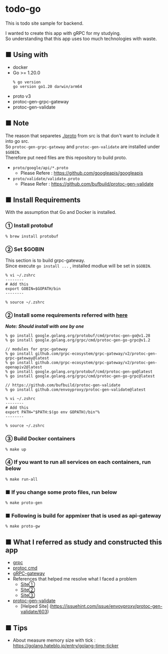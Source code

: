 # todo-go

This is todo site sample for backend.

I wanted to create this app with gRPC for my studying.   
So understanding that this app uses too much technologies with waste.

## ■ Using with
- docker
- Go >= 1.20.0
  ```
  % go version
  go version go1.20 darwin/arm64
  ```
- proto v3
- protoc-gen-grpc-gateway
- protoc-gen-validate

## ■ Note
The reason that separetes [./proto](./proto) from src is that don't want to include it into go src.   
So `protoc-gen-grpc-gateway` and `protoc-gen-validate` are installed under `$GOBIN`.    
Therefore put need files are this repository to build proto.   
- `proto/google/api/*.proto`
  - Please Refere : https://github.com/googleapis/googleapis
- `proto/validate/validate.proto`
  - Please Refer : https://github.com/bufbuild/protoc-gen-validate

## ■ Install Requirements
With the assumption that Go and Docker is installed.

### ① Install protobuf
```
% brew install protobuf
```

### ② Set $GOBIN
This section is to build grpc-gateway.    
Since execute `go install ...` , installed modlue will be set in `$GOBIN`.
```
% vi ~/.zshrc
--------
# Add this
export GOBIN=$GOPATH/bin
--------

% source ~/.zshrc
```

### ② Install some requirements referred with [here](https://grpc.io/docs/languages/go/quickstart/)
_**Note: Should install with one by one**_
```
% go install google.golang.org/protobuf/cmd/protoc-gen-go@v1.28
% go install google.golang.org/grpc/cmd/protoc-gen-go-grpc@v1.2

// modules for grpc-gateway
% go install github.com/grpc-ecosystem/grpc-gateway/v2/protoc-gen-grpc-gateway@latest
% go install github.com/grpc-ecosystem/grpc-gateway/v2/protoc-gen-openapiv2@latest
% go install google.golang.org/protobuf/cmd/protoc-gen-go@latest
% go install google.golang.org/grpc/cmd/protoc-gen-go-grpc@latest

// https://github.com/bufbuild/protoc-gen-validate
% go install github.com/envoyproxy/protoc-gen-validate@latest

% vi ~/.zshrc
--------
# Add this
export PATH="$PATH:$(go env GOPATH)/bin"% 
--------

% source ~/.zshrc
```

### ③ Build Docker containers
```
% make up
```

### ④ If you want to run all services on each containers, run below
```
% make run-all
```

### ■ If you change some proto files, run below
```
% make proto-gen
```

### ■ Following is build for appmixer that is used as api-gateway
```
% make proto-gw
```

## ■ What I referred as study and constructed this app
- [grpc](https://dev.classmethod.jp/articles/golang-grpc-sample-project/)
- [protoc cmd](https://qiita.com/maaaashin324/items/b8d3c5c016203dce2d6a)
- [gRPC-gateway](https://note.com/leslesnoa/n/n1888381e068b)
- References that helped me resolve what I faced a problem
  - [Site①](https://grpc-ecosystem.github.io/grpc-gateway/docs/tutorials/adding_annotations/)
  - [Site②](https://grpc-ecosystem.github.io/grpc-gateway/docs/tutorials/adding_annotations/#:~:text=%E3%81%A7%E3%82%B9%E3%82%BF%E3%83%96%E3%82%92%E7%94%9F%E6%88%90%E3%81%99%E3%82%8B%E5%89%8D%E3%81%ABprotoc%E3%80%81%E3%81%84%E3%81%8F%E3%81%A4%E3%81%8B%E3%81%AE%E4%BE%9D%E5%AD%98%E9%96%A2%E4%BF%82%E3%82%92%20proto%20%E3%83%95%E3%82%A1%E3%82%A4%E3%83%AB%E6%A7%8B%E9%80%A0%E3%81%AB%E3%82%B3%E3%83%94%E3%83%BC%E3%81%99%E3%82%8B%E5%BF%85%E8%A6%81%E3%81%8C%E3%81%82%E3%82%8A%E3%81%BE%E3%81%99%E3%80%82%E3%81%AE%E3%82%B5%E3%83%96%E3%82%BB%E3%83%83%E3%83%88%E3%82%92%E5%85%AC%E5%BC%8F%E3%83%AA%E3%83%9D%E3%82%B8%E3%83%88%E3%83%AAgoogleapis%E3%81%8B%E3%82%89%E3%83%AD%E3%83%BC%E3%82%AB%E3%83%AB%E3%81%AE%20proto%20%E3%83%95%E3%82%A1%E3%82%A4%E3%83%AB%E6%A7%8B%E9%80%A0%E3%81%AB%E3%82%B3%E3%83%94%E3%83%BC%E3%81%97%E3%81%BE%E3%81%99%E3%80%82%E3%81%9D%E3%81%AE%E5%BE%8C%E3%80%81%E6%AC%A1%E3%81%AE%E3%82%88%E3%81%86%E3%81%AB%E3%81%AA%E3%82%8A%E3%81%BE%E3%81%99%E3%80%82)
  - [Site③](https://stackoverflow.com/questions/74498464/proto-grror-when-generating-gateway-protoc-gen-grpc-gateway-program-not-found-o#:~:text=gen%2Dgrpc%2Dgateway%20%5C-,Full%20proto%20command,-PROJ_PATH%3D%24%7BCURDIR%7D%0A%0A.PHONY)
- [protoc-gen-validate](https://note.com/scg_tech/n/nb12a33bfd391#VoIr8)
  - [Helped Site] (https://issuehint.com/issue/envoyproxy/protoc-gen-validate/603)


## ■ Tips
 - About measure memory size with tick : https://golang.hateblo.jp/entry/golang-time-ticker